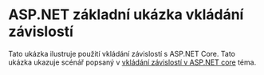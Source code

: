 # <a name="aspnet-core-dependency-injection-sample"></a>ASP.NET základní ukázka vkládání závislostí

Tato ukázka ilustruje použití vkládání závislostí s ASP.NET Core. Tato ukázka ukazuje scénář popsaný v [vkládání závislostí v ASP.NET core](https://docs.microsoft.com/aspnet/core/fundamentals/dependency-injection) téma.
